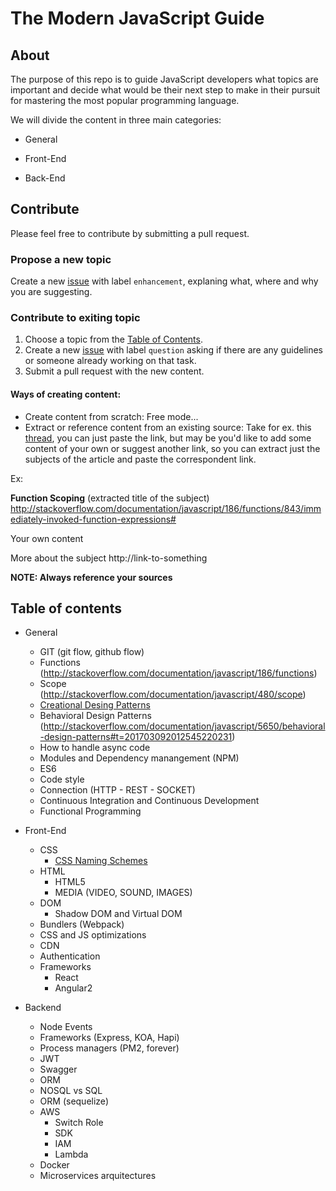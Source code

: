# The Modern JavaScript Guide

## About
The purpose of this repo is to guide JavaScript developers what topics are important and decide what would be their next step to make in their pursuit for mastering the most popular programming language.

We will divide the content in three main categories:

* General

* Front-End

* Back-End

## Contribute
Please feel free to contribute by submitting a pull request.

### Propose a new topic
Create a new [issue](https://github.com/concretesolutions/modern-js-guide/issues) with label `enhancement`, explaning what, where and why you are suggesting.

### Contribute to exiting topic
1. Choose a topic from the [Table of Contents](#table-of-contents).
2. Create a new [issue](https://github.com/concretesolutions/modern-js-guide/issues) with label `question` asking if there are any guidelines or someone already working on that task.
3. Submit a pull request with the new content.

#### Ways of creating content:
 * Create content from scratch: Free mode...
 * Extract or reference content from an existing source: Take for ex. this [thread](http://stackoverflow.com/documentation/javascript/186/functions/843/immediately-invoked-function-expressions#t=201703091741223822698), you can just paste the link, but may be you'd like to add some content of your own or suggest another link, so you can extract just the subjects of the article and paste the correspondent link.
 
 Ex:
 
 **Function Scoping** (extracted title of the subject)
 http://stackoverflow.com/documentation/javascript/186/functions/843/immediately-invoked-function-expressions#
 
 Your own content

 More about the subject 
 http://link-to-something
 
**NOTE: Always reference your sources**

## Table of contents

- General
  * GIT (git flow, github flow)
  * Functions (http://stackoverflow.com/documentation/javascript/186/functions)
  * Scope (http://stackoverflow.com/documentation/javascript/480/scope)
  * [Creational Desing Patterns](docs/general/desing-patterns.md)
  * Behavioral Design Patterns (http://stackoverflow.com/documentation/javascript/5650/behavioral-design-patterns#t=201703092012545220231)
  * How to handle async code
  * Modules and Dependency manangement (NPM)
  * ES6
  * Code style
  * Connection (HTTP - REST - SOCKET)
  * Continuous Integration and Continuous Development
  * Functional Programming
  
- Front-End
  - CSS
    - [CSS Naming Schemes](docs/front-end/CSS-naming-schemes.md)
  - HTML
    - HTML5
    - MEDIA (VIDEO, SOUND, IMAGES)
  - DOM
    - Shadow DOM  and Virtual DOM
  - Bundlers (Webpack)
  - CSS and JS optimizations
  - CDN
  - Authentication
  - Frameworks
    - React
    - Angular2
   
- Backend
  - Node Events
  - Frameworks (Express, KOA, Hapi)
  - Process managers (PM2, forever)
  - JWT
  - Swagger
  - ORM
  - NOSQL vs SQL
  - ORM (sequelize)
  - AWS
    - Switch Role
    - SDK
    - IAM
    - Lambda
  - Docker
  - Microservices arquitectures
  
   
  
